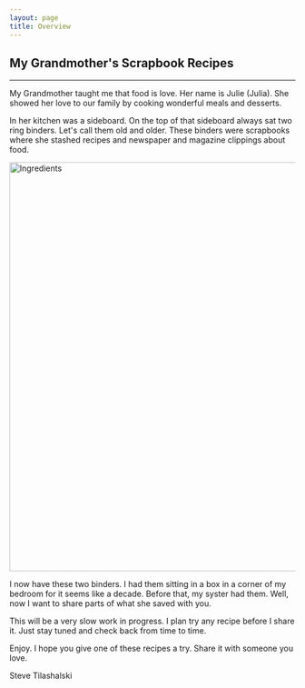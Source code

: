 ```yaml
---
layout: page
title: Overview
---
```

## My Grandmother's Scrapbook Recipes
***
My Grandmother taught me that food is love.  Her name is Julie (Julia).  She showed her love to our family by cooking wonderful meals and desserts.  

In her kitchen was a sideboard.  On the top of that sideboard always sat two ring binders.  Let's call them old and older.  These binders were scrapbooks where she stashed recipes and newspaper and magazine clippings about food.  

<img width="720" alt="Ingredients" src="https://illinifanboy.github.io/assets/images/general/twobooks.jpg">

I now have these two binders.  I had them sitting in a box in a corner of my bedroom for it seems like a decade.  Before that, my syster had them.  Well, now I want to share parts of what she saved with you.

This will be a very slow work in progress.  I plan try any recipe before I share it.  Just stay tuned and check back from time to time.

Enjoy.  I hope you give one of these recipes a try.  Share it with someone you love.  

Steve Tilashalski

